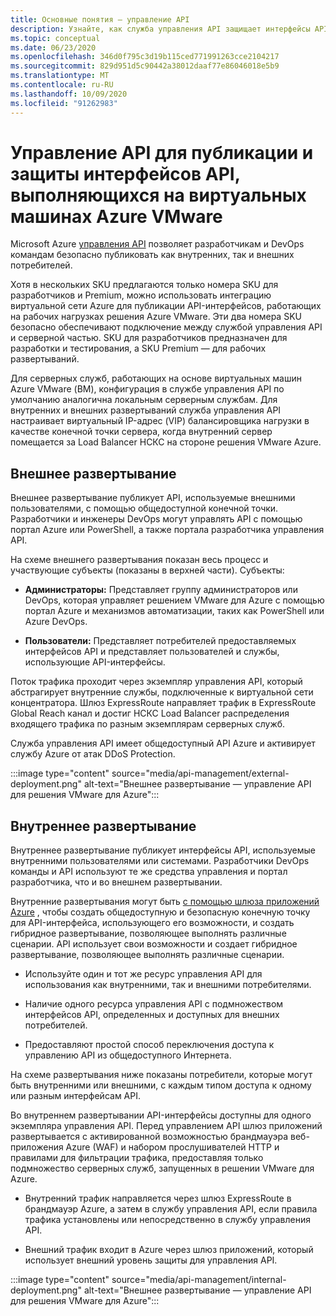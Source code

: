 ```yaml
---
title: Основные понятия — управление API
description: Узнайте, как служба управления API защищает интерфейсы API, выполняющиеся на виртуальных машинах Azure VMware (ВМ).
ms.topic: conceptual
ms.date: 06/23/2020
ms.openlocfilehash: 346d0f795c3d19b115ced771991263cce2104217
ms.sourcegitcommit: 829d951d5c90442a38012daaf77e86046018e5b9
ms.translationtype: MT
ms.contentlocale: ru-RU
ms.lasthandoff: 10/09/2020
ms.locfileid: "91262983"
---
```

# <a name="api-management-to-publish-and-protect-apis-running-on-azure-vmware-solution-based-vms"></a>Управление API для публикации и защиты интерфейсов API, выполняющихся на виртуальных машинах Azure VMware

Microsoft Azure [управления API](https://azure.microsoft.com/services/api-management/) позволяет разработчикам и DevOps командам безопасно публиковать как внутренних, так и внешних потребителей.

Хотя в нескольких SKU предлагаются только номера SKU для разработчиков и Premium, можно использовать интеграцию виртуальной сети Azure для публикации API-интерфейсов, работающих на рабочих нагрузках решения Azure VMware. Эти два номера SKU безопасно обеспечивают подключение между службой управления API и серверной частью. SKU для разработчиков предназначен для разработки и тестирования, а SKU Premium — для рабочих развертываний.

Для серверных служб, работающих на основе виртуальных машин Azure VMware (ВМ), конфигурация в службе управления API по умолчанию аналогична локальным серверным службам. Для внутренних и внешних развертываний служба управления API настраивает виртуальный IP-адрес (VIP) балансировщика нагрузки в качестве конечной точки сервера, когда внутренний сервер помещается за Load Balancer НСКС на стороне решения VMware Azure.

## <a name="external-deployment"></a>Внешнее развертывание

Внешнее развертывание публикует API, используемые внешними пользователями, с помощью общедоступной конечной точки. Разработчики и инженеры DevOps могут управлять API с помощью портал Azure или PowerShell, а также портала разработчика управления API.

На схеме внешнего развертывания показан весь процесс и участвующие субъекты (показаны в верхней части). Субъекты:

- **Администраторы:** Представляет группу администраторов или DevOps, которая управляет решением VMware для Azure с помощью портал Azure и механизмов автоматизации, таких как PowerShell или Azure DevOps.

- **Пользователи:**  Представляет потребителей предоставляемых интерфейсов API и представляет пользователей и службы, использующие API-интерфейсы.

Поток трафика проходит через экземпляр управления API, который абстрагирует внутренние службы, подключенные к виртуальной сети концентратора. Шлюз ExpressRoute направляет трафик в ExpressRoute Global Reach канал и достиг НСКС Load Balancer распределения входящего трафика по разным экземплярам серверных служб.

Служба управления API имеет общедоступный API Azure и активирует службу Azure от атак DDoS Protection. 

:::image type="content" source="media/api-management/external-deployment.png" alt-text="Внешнее развертывание — управление API для решения VMware для Azure":::


## <a name="internal-deployment"></a>Внутреннее развертывание

Внутреннее развертывание публикует интерфейсы API, используемые внутренними пользователями или системами. Разработчики DevOps команды и API используют те же средства управления и портал разработчика, что и во внешнем развертывании.

Внутренние развертывания могут быть [с помощью шлюза приложений Azure](../api-management/api-management-howto-integrate-internal-vnet-appgateway.md) , чтобы создать общедоступную и безопасную конечную точку для API-интерфейса, использующего его возможности, и создать гибридное развертывание, позволяющее выполнять различные сценарии.  API использует свои возможности и создает гибридное развертывание, позволяющее выполнять различные сценарии.

* Используйте один и тот же ресурс управления API для использования как внутренними, так и внешними потребителями.

* Наличие одного ресурса управления API с подмножеством интерфейсов API, определенных и доступных для внешних потребителей.

* Предоставляют простой способ переключения доступа к управлению API из общедоступного Интернета.

На схеме развертывания ниже показаны потребители, которые могут быть внутренними или внешними, с каждым типом доступа к одному или разным интерфейсам API.

Во внутреннем развертывании API-интерфейсы доступны для одного экземпляра управления API. Перед управлением API шлюз приложений развертывается с активированной возможностью брандмауэра веб-приложения Azure (WAF) и набором прослушивателей HTTP и правилами для фильтрации трафика, предоставляя только подмножество серверных служб, запущенных в решении VMware для Azure.

* Внутренний трафик направляется через шлюз ExpressRoute в брандмауэр Azure, а затем в службу управления API, если правила трафика установлены или непосредственно в службу управления API.  

* Внешний трафик входит в Azure через шлюз приложений, который использует внешний уровень защиты для управления API.


:::image type="content" source="media/api-management/internal-deployment.png" alt-text="Внешнее развертывание — управление API для решения VMware для Azure":::